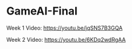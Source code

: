 # GameAI-Final

Week 1 Video: https://youtu.be/jqSNS7B3GQA

Week 2 Video: https://youtu.be/6KDq2wdRgAA
